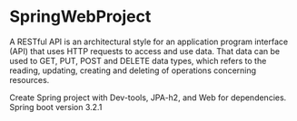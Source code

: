 # SpringWebProject

A RESTful API is an architectural style for an application program interface (API) that uses HTTP requests to access and use data. That data can be used to GET, PUT, POST and DELETE data types, which refers to the reading, updating, creating and deleting of operations concerning resources.

Create Spring project with Dev-tools, JPA-h2, and Web for dependencies. 
Spring boot version 3.2.1

